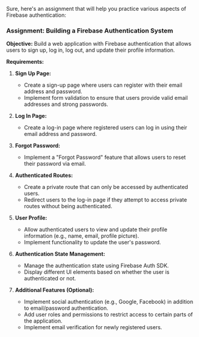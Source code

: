 Sure, here's an assignment that will help you practice various aspects of Firebase authentication:

### Assignment: Building a Firebase Authentication System

**Objective:**
Build a web application with Firebase authentication that allows users to sign up, log in, log out, and update their profile information.

**Requirements:**

1. **Sign Up Page:**
   - Create a sign-up page where users can register with their email address and password.
   - Implement form validation to ensure that users provide valid email addresses and strong passwords.

2. **Log In Page:**
   - Create a log-in page where registered users can log in using their email address and password.

3. **Forgot Password:**
   - Implement a "Forgot Password" feature that allows users to reset their password via email.

4. **Authenticated Routes:**
   - Create a private route that can only be accessed by authenticated users.
   - Redirect users to the log-in page if they attempt to access private routes without being authenticated.

5. **User Profile:**
   - Allow authenticated users to view and update their profile information (e.g., name, email, profile picture).
   - Implement functionality to update the user's password.

6. **Authentication State Management:**
   - Manage the authentication state using Firebase Auth SDK.
   - Display different UI elements based on whether the user is authenticated or not.

7. **Additional Features (Optional):**
   - Implement social authentication (e.g., Google, Facebook) in addition to email/password authentication.
   - Add user roles and permissions to restrict access to certain parts of the application.
   - Implement email verification for newly registered users.
